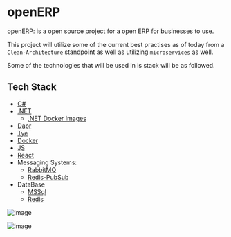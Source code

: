 # openERP
openERP: is a open source project for a open ERP for businesses to use.

This project will utilize some of the current best practises as of today from a `Clean-Architecture` standpoint as well as utilizing `microservices` as well.

Some of the technologies that will be used in is stack will be as followed. 

## Tech Stack
- [C#](https://docs.microsoft.com/en-us/dotnet/csharp/)
- [.NET](https://github.com/dotnet/runtime)
  - [.NET Docker Images](https://github.com/dotnet/dotnet-docker)
- [Dapr](https://dapr.io/)
- [Tye](https://github.com/dotnet/tye)
- [Docker](https://www.docker.com/)
- [JS](https://www.javascript.com/)
- [React](https://reactjs.org/)
- Messaging Systems: 
  - [RabbitMQ](https://www.rabbitmq.com/)
  - [Redis-PubSub](https://redis.io/topics/pubsub)
- DataBase
  - [MSSql](https://www.microsoft.com/en-us/sql-server/sql-server-downloads)
  - [Redis](https://redis.io/)

![image](https://user-images.githubusercontent.com/38886930/126584501-31ba227e-79ce-495e-97a0-9cd46ae2a187.png)

![image](https://user-images.githubusercontent.com/38886930/126584627-97dda151-3017-401b-988a-b12c1a0bb90f.png)
